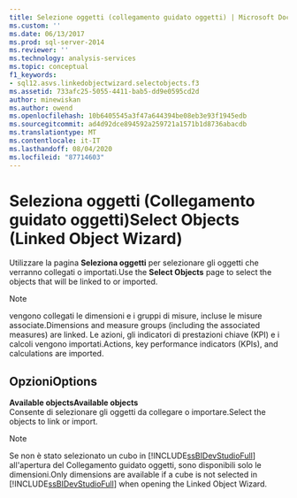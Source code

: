 ```yaml
---
title: Selezione oggetti (collegamento guidato oggetti) | Microsoft Docs
ms.custom: ''
ms.date: 06/13/2017
ms.prod: sql-server-2014
ms.reviewer: ''
ms.technology: analysis-services
ms.topic: conceptual
f1_keywords:
- sql12.asvs.linkedobjectwizard.selectobjects.f3
ms.assetid: 733afc25-5055-4411-bab5-dd9e0595cd2d
author: minewiskan
ms.author: owend
ms.openlocfilehash: 10b6405545a3f47a644394be08eb3e93f1945edb
ms.sourcegitcommit: ad4d92dce894592a259721a1571b1d8736abacdb
ms.translationtype: MT
ms.contentlocale: it-IT
ms.lasthandoff: 08/04/2020
ms.locfileid: "87714603"
---
```

# <a name="select-objects-linked-object-wizard"></a><span data-ttu-id="7a3db-102">Seleziona oggetti (Collegamento guidato oggetti)</span><span class="sxs-lookup"><span data-stu-id="7a3db-102">Select Objects (Linked Object Wizard)</span></span>
  <span data-ttu-id="7a3db-103">Utilizzare la pagina **Seleziona oggetti** per selezionare gli oggetti che verranno collegati o importati.</span><span class="sxs-lookup"><span data-stu-id="7a3db-103">Use the **Select Objects** page to select the objects that will be linked to or imported.</span></span>  
  
> [!NOTE]  
>  <span data-ttu-id="7a3db-104">vengono collegati le dimensioni e i gruppi di misure, incluse le misure associate.</span><span class="sxs-lookup"><span data-stu-id="7a3db-104">Dimensions and measure groups (including the associated measures) are linked.</span></span> <span data-ttu-id="7a3db-105">Le azioni, gli indicatori di prestazioni chiave (KPI) e i calcoli vengono importati.</span><span class="sxs-lookup"><span data-stu-id="7a3db-105">Actions, key performance indicators (KPIs), and calculations are imported.</span></span>  
  
## <a name="options"></a><span data-ttu-id="7a3db-106">Opzioni</span><span class="sxs-lookup"><span data-stu-id="7a3db-106">Options</span></span>  
 <span data-ttu-id="7a3db-107">**Available objects**</span><span class="sxs-lookup"><span data-stu-id="7a3db-107">**Available objects**</span></span>  
 <span data-ttu-id="7a3db-108">Consente di selezionare gli oggetti da collegare o importare.</span><span class="sxs-lookup"><span data-stu-id="7a3db-108">Select the objects to link or import.</span></span>  
  
> [!NOTE]  
>  <span data-ttu-id="7a3db-109">Se non è stato selezionato un cubo in [!INCLUDE[ssBIDevStudioFull](../includes/ssbidevstudiofull-md.md)] all'apertura del Collegamento guidato oggetti, sono disponibili solo le dimensioni.</span><span class="sxs-lookup"><span data-stu-id="7a3db-109">Only dimensions are available if a cube is not selected in [!INCLUDE[ssBIDevStudioFull](../includes/ssbidevstudiofull-md.md)] when opening the Linked Object Wizard.</span></span>  
  
  
